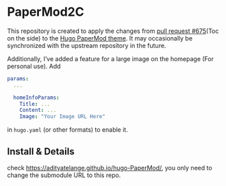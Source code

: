 # PaperMod2C

This repository is created to apply the changes from [pull request #675](https://github.com/adityatelange/hugo-PaperMod/pull/675)(Toc on the side) to the [Hugo PaperMod theme](https://github.com/adityatelange/hugo-PaperMod). It may occasionally be synchronized with the upstream repository in the future.

Additionally, I’ve added a feature for a large image on the homepage (For personal use). Add 

``` yaml
params:
  ...

  homeInfoParams:
    Title: ...
    Content: ...
    Image: "Your Image URL Here"

```

in `hugo.yaml` (or other formats) to enable it.

## Install & Details

check <https://adityatelange.github.io/hugo-PaperMod/>, you only need to change the submodule URL to this repo.
